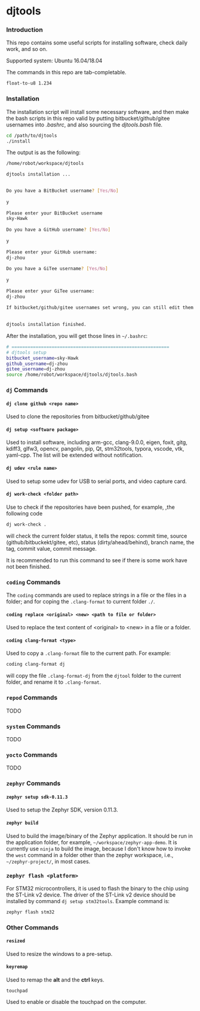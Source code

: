# djtools
### Introduction

This repo contains some useful scripts for installing software, check daily work, and so on.

Supported system: Ubuntu 16.04/18.04

The commands in this repo are tab-completable. 

```bash
float-to-u8 1.234
```

### Installation

The installation script will install some necessary software, and then make the bash scripts in this repo valid by putting bitbucket/github/gitee usernames into *.bashrc*, and also sourcing the *djtools.bash* file.

```bash
cd /path/to/djtools
./install
```

The output is as the following:

```bash
/home/robot/workspace/djtools

djtools installation ...

 
Do you have a BitBucket username? [Yes/No]
 
y
 
Please enter your BitBucket username
sky-Hawk
 
Do you have a GitHub username? [Yes/No]
 
y
 
Please enter your GitHub username:
dj-zhou
 
Do you have a GiTee username? [Yes/No]
 
y
 
Please enter your GiTee username:
dj-zhou
 
If bitbucket/github/gitee usernames set wrong, you can still edit them in ~/.bashrc
 
 
djtools installation finished.
```

After the installation, you will get those lines in `~/.bashrc`:

```bash
# ===========================================================
# djtools setup
bitbucket_username=sky-Hawk
github_username=dj-zhou
gitee_username=dj-zhou
source /home/robot/workspace/djtools/djtools.bash
```

### `dj` Commands

#### `dj clone github <repo name>`

Used to clone the repositories from bitbucket/github/gitee

#### `dj setup <software package>`

Used to install software, including arm-gcc, clang-9.0.0, eigen, foxit, gitg, kdiff3, glfw3, opencv, pangolin, pip, Qt, stm32tools, typora, vscode, vtk, yaml-cpp. The list will be extended without notification.

#### `dj udev <rule name>`

Used to setup some udev for USB to serial ports, and  video capture card.

#### `dj work-check <folder path>`

Use to check if the repositories have been pushed, for example, ,the following code 

```bash
dj work-check .
```

will check the current folder status, it tells the repos: commit time, source (github/bitbuckekt/gitee, etc), status (dirty/ahead/behind), branch name, the tag, commit value, commit message.

It is recommended to run this command to see if there is some work have not been finished.

### `coding` Commands

The `coding` commands are used to replace strings in a file or the files in a folder; and for coping the `.clang-format` to current folder `./`.

#### `coding replace <original> <new> <path to file or folder>`

Used to replace the text content of \<original\> to \<new\> in a file or a folder.

#### `coding clang-format <type>`

Used to copy a `.clang-format` file to the current path. For example:

```bash
coding clang-format dj
```

will copy the file `.clang-format-dj` from the `djtool` folder to the current folder, and rename it to `.clang-format`.

### `repod` Commands

TODO

### `system` Commands

TODO

### `yocto` Commands

TODO

### `zephyr` Commands

#### `zephyr setup sdk-0.11.3`

Used to setup the Zephyr SDK, version 0.11.3.

#### `zephyr build`

Used to build the image/binary of the Zephyr application. It should be run in the application folder, for example, `~/workspace/zephyr-app-demo`. It is currently use `ninja` to build the image, because I don't know how to invoke the `west` command in a folder other than the zephyr workspace, i.e., `~/zephyr-project/`, in most cases.

### `zephyr flash <platform>`

For STM32 microcontrollers, it is used to flash the binary to the chip using the ST-Link v2 device. The driver of the ST-Link v2 device should be installed by command `dj setup stm32tools`. Example command is:

```bash
zephyr flash stm32
```

### Other Commands

#### `resized`

Used to resize the windows to a pre-setup.

#### `keyremap`

Used to remap the **alt** and the **ctrl** keys.

`touchpad`

Used to enable or disable the touchpad on the computer.